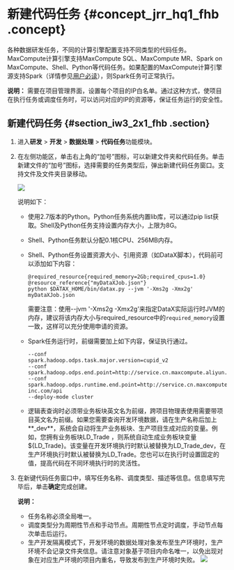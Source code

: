 # 新建代码任务 {#concept_jrr_hq1_fhb .concept}

各种数据研发任务，不同的计算引擎配置支持不同类型的代码任务。MaxCompute计算引擎支持MaxCompute SQL、MaxCompute MR、Spark on MaxCompute、Shell、Python等代码任务。如果配置的MaxCompute计算引擎源支持Spark（详情参见[用户必读](../../../../cn.zh-CN/产品简介/使用限制.md#)），则Spark任务可正常执行。

**说明：** 需要在项目管理界面，设置每个项目的IP白名单。通过这种方式，使项目在执行任务或调度任务时，可以访问对应的IP的资源等，保证任务运行的安全性。

## 新建代码任务 {#section_iw3_2x1_fhb .section}

1.  进入**研发** \> **开发** \> **数据处理** \> **代码任务**功能模块。
2.  在左侧功能区，单击右上角的“加号”图标，可以新建文件夹和代码任务。单击新建文件的“加号”图标，选择需要的任务类型后，弹出新建代码任务窗口。支持文件及文件夹目录移动。

    ![](http://static-aliyun-doc.oss-cn-hangzhou.aliyuncs.com/assets/img/149468/156134681041508_zh-CN.png)

    说明如下：

    -   使用2.7版本的Python。Python任务系统内置lib库，可以通过pip list获取。Shell及Python任务支持设置内存大小，上限为8G。
    -   Shell、Python任务默认分配0.1核CPU、256MB内存。
    -   Shell、Python任务设置资源大小、引用资源（如DataX脚本），代码前可以添加如下内容：

        ``` {#codeblock_pz6_3p4_ngu}
        @required_resource{required_memory=2Gb;required_cpus=1.0} @resource_reference{"myDataXJob.json"}
        python $DATAX_HOME/bin/datax.py --jvm '-Xms2g -Xmx2g' myDataXJob.json					
        ```

        需要注意：使用--jvm '-Xms2g -Xmx2g'来指定DataX实际运行时JVM的内存，建议将该内存大小与required\_resource中的`required_memory`设置一致，这样可以充分使用申请的资源。

    -   Spark任务运行时，前缀需要加上如下内容，保证执行通过。

        ``` {#codeblock_7hx_fhb_w7l}
        --conf
        spark.hadoop.odps.task.major.version=cupid_v2
        --conf
        spark.hadoop.odps.end.point=http://service.cn.maxcompute.aliyun.com/api
        --conf
        spark.hadoop.odps.runtime.end.point=http://service.cn.maxcompute.aliyun-inc.com/api
        --deploy-mode cluster					
        ```

    -   逻辑表查询时必须带业务板块英文名为前缀，跨项目物理表使用需要带项目英文名为前缀。如果您需要查询开发环境数据，请在生产名称后加上**\_dev**，系统会自动将生产业务板块、生产项目生成对应的变量。例如，您拥有业务板块LD\_Trade ，则系统自动生成业务板块变量$\{LD\_Trade\}。该变量在开发环境执行时默认被替换为LD\_Trade\_dev，在生产环境执行时默认被替换为LD\_Trade。您也可以在执行时设置固定的值，提高代码在不同环境执行时的灵活性。
3.  在新键代码任务窗口中，填写任务名称、调度类型、描述等信息。信息填写完毕后，单击**确定**完成创建。

    **说明：** 

    -   任务名称必须全局唯一。
    -   调度类型分为周期性节点和手动节点。周期性节点定时调度，手动节点每次单击后运行。
    -   生产开发隔离模式下，开发环境的数据处理对象发布至生产环境时，生产环境不会记录文件夹信息。请注意对象基于项目内命名唯一，以免出现对象在对应生产环境的项目内重名，导致发布到生产环境时失败。
    ![](http://static-aliyun-doc.oss-cn-hangzhou.aliyuncs.com/assets/img/149468/156134681141509_zh-CN.png)


